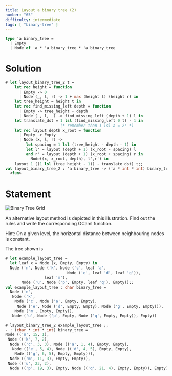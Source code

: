 ```yaml
---
title: Layout a binary tree (2)
number: "65"
difficulty: intermediate
tags: [ "binary-tree" ]
---
```


```ocaml
type 'a binary_tree =
  | Empty
  | Node of 'a * 'a binary_tree * 'a binary_tree
```

# Solution

```ocaml
# let layout_binary_tree_2 t =
    let rec height = function
      | Empty -> 0
      | Node (_, l, r) -> 1 + max (height l) (height r) in
    let tree_height = height t in
    let rec find_missing_left depth = function
      | Empty -> tree_height - depth
      | Node (_, l, _) -> find_missing_left (depth + 1) l in
    let translate_dst = 1 lsl (find_missing_left 0 t) - 1 in
                        (* remember than 1 lsl a = 2ᵃ *)
    let rec layout depth x_root = function
      | Empty -> Empty
      | Node (x, l, r) ->
         let spacing = 1 lsl (tree_height - depth - 1) in
         let l' = layout (depth + 1) (x_root - spacing) l
         and r' = layout (depth + 1) (x_root + spacing) r in
           Node((x, x_root, depth), l',r') in
    layout 1 ((1 lsl (tree_height - 1)) - translate_dst) t;;
val layout_binary_tree_2 : 'a binary_tree -> ('a * int * int) binary_tree =
  <fun>
```

# Statement

![Binary Tree Grid](/media/problems/tree-layout2.gif)

An alternative layout method is depicted in this illustration. Find
out the rules and write the corresponding OCaml function.

Hint: On a given level, the horizontal distance between neighbouring
nodes is constant.

The tree shown is 
```ocaml
# let example_layout_tree =
  let leaf x = Node (x, Empty, Empty) in
  Node ('n', Node ('k', Node ('c', leaf 'a',
                           Node ('e', leaf 'd', leaf 'g')),
                 leaf 'm'),
       Node ('u', Node ('p', Empty, leaf 'q'), Empty));;
val example_layout_tree : char binary_tree =
  Node ('n',
   Node ('k',
    Node ('c', Node ('a', Empty, Empty),
     Node ('e', Node ('d', Empty, Empty), Node ('g', Empty, Empty))),
    Node ('m', Empty, Empty)),
   Node ('u', Node ('p', Empty, Node ('q', Empty, Empty)), Empty))
```

```ocaml
# layout_binary_tree_2 example_layout_tree ;;
- : (char * int * int) binary_tree =
Node (('n', 15, 1),
 Node (('k', 7, 2),
  Node (('c', 3, 3), Node (('a', 1, 4), Empty, Empty),
   Node (('e', 5, 4), Node (('d', 4, 5), Empty, Empty),
    Node (('g', 6, 5), Empty, Empty))),
  Node (('m', 11, 3), Empty, Empty)),
 Node (('u', 23, 2),
  Node (('p', 19, 3), Empty, Node (('q', 21, 4), Empty, Empty)), Empty))
```
